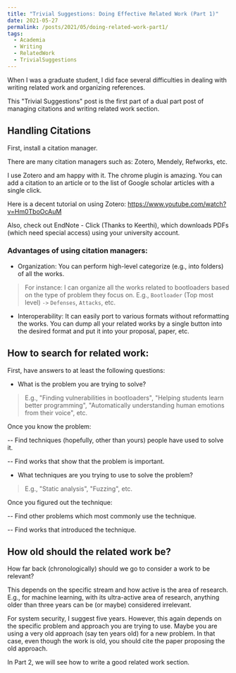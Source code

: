 ```yaml
---
title: "Trivial Suggestions: Doing Effective Related Work (Part 1)"
date: 2021-05-27
permalink: /posts/2021/05/doing-related-work-part1/
tags:
  - Academia
  - Writing
  - RelatedWork
  - TrivialSuggestions
---
```



When I was a graduate student, I did face several difficulties in dealing with writing related work and organizing references.

This "Trivial Suggestions" post is the first part of a dual part post of managing citations and writing related work section.  

## Handling Citations
First, install a citation manager.

There are many citation managers such as: Zotero, Mendely, Refworks, etc.

I use Zotero and am happy with it. The chrome plugin is amazing. You can add a citation to an article or to the list of Google scholar articles with a single click.

Here is a decent tutorial on using Zotero: https://www.youtube.com/watch?v=Hm0TboOcAuM

Also, check out EndNote - Click (Thanks to Keerthi), which downloads PDFs (which need special access) using your university account.  

### Advantages of using citation managers:

* Organization: You can perform high-level categorize (e.g., into folders) of all the works.

> For instance: I can organize all the works related to bootloaders based on the type of problem they focus on. E.g., `Bootloader` (Top most level) `->` `Defenses`, `Attacks`, etc.

* Interoperability: It can easily port to various formats without reformatting the works. You can dump all your related works by a single button into the desired format and put it into your proposal, paper, etc.

  

## How to search for related work:

First, have answers to at least the following questions:

* What is the problem you are trying to solve?

> E.g., "Finding vulnerabilities in bootloaders", "Helping students learn better programming", "Automatically understanding human emotions from their voice", etc.

Once you know the problem:

-- Find techniques (hopefully, other than yours) people have used to solve it.

-- Find works that show that the problem is important.

* What techniques are you trying to use to solve the problem?

> E.g., "Static analysis", "Fuzzing", etc.

Once you figured out the technique:

-- Find other problems which most commonly use the technique.

-- Find works that introduced the technique.

## How old should the related work be?

How far back (chronologically) should we go to consider a work to be relevant?

This depends on the specific stream and how active is the area of research. E.g., for machine learning, with its ultra-active area of research, anything older than three years can be (or maybe) considered irrelevant.

For system security, I suggest five years. However, this again depends on the specific problem and approach you are trying to use. Maybe you are using a very old approach (say ten years old) for a new problem. In that case, even though the work is old, you should cite the paper proposing the old approach.

In Part 2, we will see how to write a good related work section.
